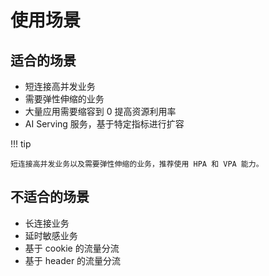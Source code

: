 # 使用场景

## 适合的场景

* 短连接高并发业务
* 需要弹性伸缩的业务
* 大量应用需要缩容到 0 提高资源利用率
* AI Serving 服务，基于特定指标进行扩容

!!! tip

    短连接高并发业务以及需要弹性伸缩的业务，推荐使用 HPA 和 VPA 能力。

## 不适合的场景

* 长连接业务
* 延时敏感业务
* 基于 cookie 的流量分流
* 基于 header 的流量分流
